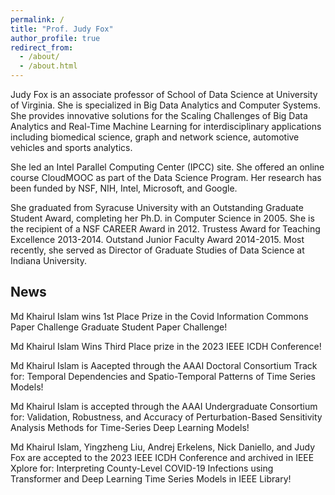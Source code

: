 ```yaml
---
permalink: /
title: "Prof. Judy Fox"
author_profile: true
redirect_from: 
  - /about/
  - /about.html
---
```


Judy Fox is an associate professor of School of Data Science at University of Virginia. She is specialized in Big Data Analytics and Computer Systems. She provides innovative solutions for the Scaling Challenges of Big Data Analytics and Real-Time Machine Learning for interdisciplinary applications including biomedical science, graph and network science, automotive vehicles and sports analytics.

She led an Intel Parallel Computing Center (IPCC) site. She offered an online course CloudMOOC as part of the Data Science Program. Her research has been funded by NSF, NIH, Intel, Microsoft, and Google. 

She graduated from Syracuse University with an Outstanding Graduate Student Award, completing her Ph.D. in Computer Science in 2005. She is the recipient of a NSF CAREER Award in 2012. Trustess Award for Teaching Excellence 2013-2014. Outstand Junior Faculty Award 2014-2015. Most recently, she served as Director of Graduate Studies of Data Science at Indiana University.

## News
Md Khairul Islam wins 1st Place Prize in the Covid Information Commons Paper Challenge Graduate Student Paper Challenge!

Md Khairul Islam Wins Third Place prize in the 2023 IEEE ICDH Conference!

Md Khairul Islam is Aacepted through the AAAI Doctoral Consortium Track for: Temporal Dependencies and Spatio-Temporal Patterns of Time Series Models!

Md Khairul Islam is accepted through the AAAI Undergraduate Consortium for: Validation, Robustness, and Accuracy of Perturbation-Based Sensitivity Analysis Methods for Time-Series Deep Learning Models!

Md Khairul Islam, Yingzheng Liu, Andrej Erkelens, Nick Daniello, and Judy Fox are accepted to the 2023 IEEE ICDH Conference and archived in IEEE Xplore for: Interpreting County-Level COVID-19 Infections using Transformer and Deep Learning Time Series Models in IEEE Library!
